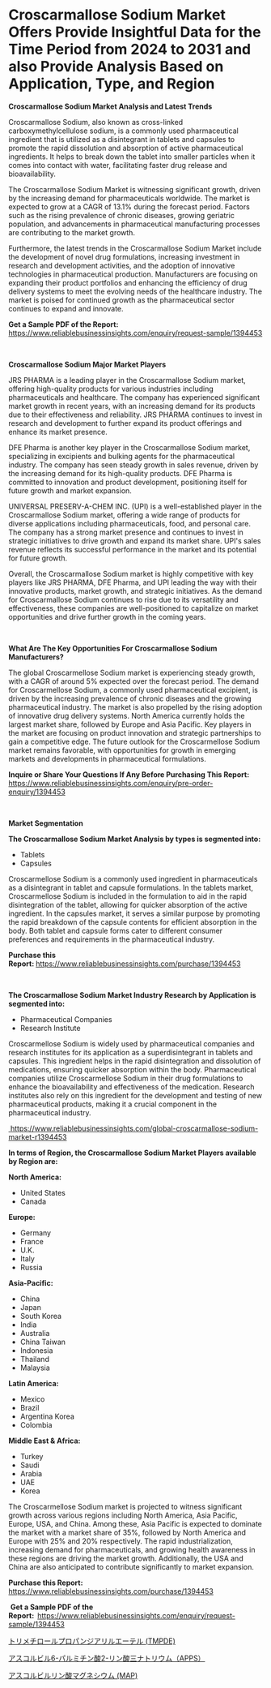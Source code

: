 <p><h1>Croscarmallose Sodium Market Offers Provide Insightful Data for the Time Period from 2024 to 2031 and also Provide Analysis Based on Application, Type, and Region</h1></p><p><strong>Croscarmallose Sodium Market Analysis and Latest Trends</strong></p>
<p><p>Croscarmallose Sodium, also known as cross-linked carboxymethylcellulose sodium, is a commonly used pharmaceutical ingredient that is utilized as a disintegrant in tablets and capsules to promote the rapid dissolution and absorption of active pharmaceutical ingredients. It helps to break down the tablet into smaller particles when it comes into contact with water, facilitating faster drug release and bioavailability.</p><p>The Croscarmallose Sodium Market is witnessing significant growth, driven by the increasing demand for pharmaceuticals worldwide. The market is expected to grow at a CAGR of 13.1% during the forecast period. Factors such as the rising prevalence of chronic diseases, growing geriatric population, and advancements in pharmaceutical manufacturing processes are contributing to the market growth.</p><p>Furthermore, the latest trends in the Croscarmallose Sodium Market include the development of novel drug formulations, increasing investment in research and development activities, and the adoption of innovative technologies in pharmaceutical production. Manufacturers are focusing on expanding their product portfolios and enhancing the efficiency of drug delivery systems to meet the evolving needs of the healthcare industry. The market is poised for continued growth as the pharmaceutical sector continues to expand and innovate.</p></p>
<p><strong>Get a Sample PDF of the Report:&nbsp;</strong> <a href="https://www.reliablebusinessinsights.com/enquiry/request-sample/1394453">https://www.reliablebusinessinsights.com/enquiry/request-sample/1394453</a></p>
<p>&nbsp;</p>
<p><strong>Croscarmallose Sodium Major Market Players</strong></p>
<p><p>JRS PHARMA is a leading player in the Croscarmallose Sodium market, offering high-quality products for various industries including pharmaceuticals and healthcare. The company has experienced significant market growth in recent years, with an increasing demand for its products due to their effectiveness and reliability. JRS PHARMA continues to invest in research and development to further expand its product offerings and enhance its market presence.</p><p>DFE Pharma is another key player in the Croscarmallose Sodium market, specializing in excipients and bulking agents for the pharmaceutical industry. The company has seen steady growth in sales revenue, driven by the increasing demand for its high-quality products. DFE Pharma is committed to innovation and product development, positioning itself for future growth and market expansion.</p><p>UNIVERSAL PRESERV-A-CHEM INC. (UPI) is a well-established player in the Croscarmallose Sodium market, offering a wide range of products for diverse applications including pharmaceuticals, food, and personal care. The company has a strong market presence and continues to invest in strategic initiatives to drive growth and expand its market share. UPI's sales revenue reflects its successful performance in the market and its potential for future growth.</p><p>Overall, the Croscarmallose Sodium market is highly competitive with key players like JRS PHARMA, DFE Pharma, and UPI leading the way with their innovative products, market growth, and strategic initiatives. As the demand for Croscarmallose Sodium continues to rise due to its versatility and effectiveness, these companies are well-positioned to capitalize on market opportunities and drive further growth in the coming years.</p></p>
<p>&nbsp;</p>
<p><strong>What Are The Key Opportunities For Croscarmallose Sodium Manufacturers?</strong></p>
<p><p>The global Croscarmellose Sodium market is experiencing steady growth, with a CAGR of around 5% expected over the forecast period. The demand for Croscarmellose Sodium, a commonly used pharmaceutical excipient, is driven by the increasing prevalence of chronic diseases and the growing pharmaceutical industry. The market is also propelled by the rising adoption of innovative drug delivery systems. North America currently holds the largest market share, followed by Europe and Asia Pacific. Key players in the market are focusing on product innovation and strategic partnerships to gain a competitive edge. The future outlook for the Croscarmellose Sodium market remains favorable, with opportunities for growth in emerging markets and developments in pharmaceutical formulations.</p></p>
<p><strong>Inquire or Share Your Questions If Any Before Purchasing This Report:</strong> <a href="https://www.reliablebusinessinsights.com/enquiry/pre-order-enquiry/1394453">https://www.reliablebusinessinsights.com/enquiry/pre-order-enquiry/1394453</a></p>
<p>&nbsp;</p>
<p><strong>Market Segmentation</strong></p>
<p><strong>The Croscarmallose Sodium Market Analysis by types is segmented into:</strong></p>
<p><ul><li>Tablets</li><li>Capsules</li></ul></p>
<p><p>Croscarmellose Sodium is a commonly used ingredient in pharmaceuticals as a disintegrant in tablet and capsule formulations. In the tablets market, Croscarmellose Sodium is included in the formulation to aid in the rapid disintegration of the tablet, allowing for quicker absorption of the active ingredient. In the capsules market, it serves a similar purpose by promoting the rapid breakdown of the capsule contents for efficient absorption in the body. Both tablet and capsule forms cater to different consumer preferences and requirements in the pharmaceutical industry.</p></p>
<p><strong>Purchase this Report:&nbsp;</strong><a href="https://www.reliablebusinessinsights.com/purchase/1394453">https://www.reliablebusinessinsights.com/purchase/1394453</a></p>
<p>&nbsp;</p>
<p><strong>The Croscarmallose Sodium Market Industry Research by Application is segmented into:</strong></p>
<p><ul><li>Pharmaceutical Companies</li><li>Research Institute</li></ul></p>
<p><p>Croscarmellose Sodium is widely used by pharmaceutical companies and research institutes for its application as a superdisintegrant in tablets and capsules. This ingredient helps in the rapid disintegration and dissolution of medications, ensuring quicker absorption within the body. Pharmaceutical companies utilize Croscarmellose Sodium in their drug formulations to enhance the bioavailability and effectiveness of the medication. Research institutes also rely on this ingredient for the development and testing of new pharmaceutical products, making it a crucial component in the pharmaceutical industry.</p></p>
<p><a href="https://www.reliablebusinessinsights.com/global-croscarmallose-sodium-market-r1394453">&nbsp;https://www.reliablebusinessinsights.com/global-croscarmallose-sodium-market-r1394453</a></p>
<p><strong>In terms of Region, the Croscarmallose Sodium Market Players available by Region are:</strong></p>
<p>
    <p> <strong> North America: </strong>
        <ul>
            <li>United States</li>
            <li>Canada</li>
        </ul>
        </p> 
    <p> <strong> Europe: </strong>
        <ul>
            <li>Germany</li>
            <li>France</li>
            <li>U.K.</li>
            <li>Italy</li>
            <li>Russia</li>
        </ul>
        </p> 
    <p> <strong> Asia-Pacific: </strong>
        <ul>
            <li>China</li>
            <li>Japan</li>
            <li>South Korea</li>
            <li>India</li>
            <li>Australia</li>
            <li>China Taiwan</li>
            <li>Indonesia</li>
            <li>Thailand</li>
            <li>Malaysia</li>
        </ul>
        </p> 
    <p> <strong> Latin America: </strong>
        <ul>
            <li>Mexico</li>
            <li>Brazil</li>
            <li>Argentina Korea</li>
            <li>Colombia</li>
        </ul>
        </p> 
    <p> <strong> Middle East & Africa: </strong>
        <ul>
            <li>Turkey</li>
            <li>Saudi</li>
            <li>Arabia</li>
            <li>UAE</li>
            <li>Korea</li>
        </ul>
    </p>
    </p>
<p><p>The Croscarmellose Sodium market is projected to witness significant growth across various regions including North America, Asia Pacific, Europe, USA, and China. Among these, Asia Pacific is expected to dominate the market with a market share of 35%, followed by North America and Europe with 25% and 20% respectively. The rapid industrialization, increasing demand for pharmaceuticals, and growing health awareness in these regions are driving the market growth. Additionally, the USA and China are also anticipated to contribute significantly to market expansion.</p></p>
<p><strong>Purchase this Report: </strong><a href="https://www.reliablebusinessinsights.com/purchase/1394453">https://www.reliablebusinessinsights.com/purchase/1394453</a></p>
<p>&nbsp;<strong>Get a Sample PDF of the Report:&nbsp;&nbsp;</strong><a href="https://www.reliablebusinessinsights.com/enquiry/request-sample/1394453">https://www.reliablebusinessinsights.com/enquiry/request-sample/1394453</a></p>
<p><strong></strong></p>
<p><p><a href="https://github.com/RudySimonis2023/Market-Research-Report-List-1/blob/main/137803889780.md">トリメチロールプロパンジアリルエーテル (TMPDE)</a></p><p><a href="https://github.com/EmoryYundt1935/Market-Research-Report-List-1/blob/main/882720689778.md">アスコルビル6-パルミチン酸2-リン酸三ナトリウム（APPS）</a></p><p><a href="https://github.com/mm14022023/Market-Research-Report-List-1/blob/main/978919689779.md">アスコルビルリン酸マグネシウム (MAP)</a></p></p>
